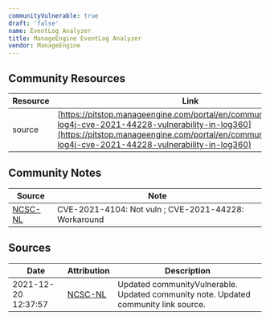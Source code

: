 ```yaml
---
communityVulnerable: true
draft: 'false'
name: EventLog Analyzer
title: ManageEngine EventLog Analyzer
vendor: ManageEngine
---
```



## Community Resources
| Resource | Link |
| --- | --- |
| source | [https://pitstop.manageengine.com/portal/en/community/topic/fixing-log4j-cve-2021-44228-vulnerability-in-log360](https://pitstop.manageengine.com/portal/en/community/topic/fixing-log4j-cve-2021-44228-vulnerability-in-log360) |

## Community Notes
| Source | Note |
| --- | --- |
| [NCSC-NL](https://github.com/NCSC-NL/log4shell/blob/main/software/README.md) | CVE-2021-4104: Not vuln ; CVE-2021-44228: Workaround </ul> |

## Sources
| Date | Attribution | Description |
| --- | --- | --- |
| 2021-12-20 12:37:57 | [NCSC-NL](https://github.com/NCSC-NL/log4shell/blob/main/software/README.md) | Updated communityVulnerable. Updated community note. Updated community link source.  |
